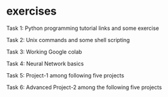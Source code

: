 # exercises

Task 1: Python programming tutorial links and some exercise

Task 2: Unix commands and some shell scripting

Task 3: Working Google colab

Task 4: Neural Network basics

Task 5: Project-1 among following five projects


Task 6: Advanced Project-2 among the following five projects

